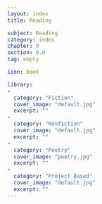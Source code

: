 ```yaml
---
layout: index
title: Reading

subject: Reading
category: index
chapter: 0
section: 0.0
tag: empty

icon: book

library:
-
  category: "Fiction"
  cover_image: "default.jpg"
  excerpt: ""
-
  category: "Nonfiction"
  cover_image: "default.jpg"
  excerpt: ""
-
  category: "Poetry"
  cover_image: "poetry.jpg"
  excerpt: ""
-
  category: "Project Based"
  cover_image: "default.jpg"
  excerpt: ""
---
```

